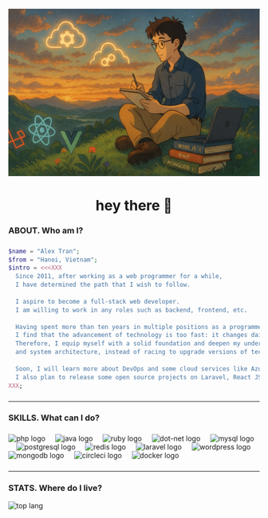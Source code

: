 ![Mô tả ảnh](./assets/tranthethang.png)

###

<h1 align="center">hey there 👋</h1>

###

<h3 align="left">ABOUT. Who am I?</h3>

###

```php
$name = "Alex Tran";
$from = "Hanoi, Vietnam";
$intro = <<<XXX
  Since 2011, after working as a web programmer for a while,
  I have determined the path that I wish to follow.
  
  I aspire to become a full-stack web developer.
  I am willing to work in any roles such as backend, frontend, etc.
  
  Having spent more than ten years in multiple positions as a programmer and team leader (or technical leader),
  I find that the advancement of technology is too fast: it changes daily!
  Therefore, I equip myself with a solid foundation and deepen my understanding of solutions
  and system architecture, instead of racing to upgrade versions of technologies and libraries.
  
  Soon, I will learn more about DevOps and some cloud services like Azure and AWS.
  I also plan to release some open source projects on Laravel, React JS, or Vue JS.
XXX;
```

###

---

<h3 align="left">SKILLS. What can I do?</h3>

###

<div align="left">
  <img src="https://cdn.jsdelivr.net/gh/devicons/devicon/icons/php/php-plain.svg" height="40" alt="php logo"  />
  <img width="12" />
  <img src="https://cdn.jsdelivr.net/gh/devicons/devicon/icons/java/java-original-wordmark.svg" height="40" alt="java logo"  />
  <img width="12" />
  <img src="https://cdn.jsdelivr.net/gh/devicons/devicon/icons/ruby/ruby-plain-wordmark.svg" height="40" alt="ruby logo"  />
  <img width="12" />
  <img src="https://cdn.jsdelivr.net/gh/devicons/devicon/icons/dot-net/dot-net-plain-wordmark.svg" height="40" alt="dot-net logo"  />
  <img width="12" />
  <img src="https://cdn.jsdelivr.net/gh/devicons/devicon/icons/mysql/mysql-plain-wordmark.svg" height="40" alt="mysql logo"  />
  <img width="12" />
  <img src="https://cdn.jsdelivr.net/gh/devicons/devicon/icons/postgresql/postgresql-plain-wordmark.svg" height="40" alt="postgresql logo"  />
  <img width="12" />
  <img src="https://cdn.jsdelivr.net/gh/devicons/devicon/icons/redis/redis-plain-wordmark.svg" height="40" alt="redis logo"  />
  <img width="12" />
  <img src="https://e7.pngegg.com/pngimages/802/126/png-clipart-laravel-web-development-web-application-php-software-framework-others-angle-text-thumbnail.png" height="40" alt="laravel logo"  />
  <img width="12" />
  <img src="https://cdn.jsdelivr.net/gh/devicons/devicon/icons/wordpress/wordpress-plain-wordmark.svg" height="40" alt="wordpress logo"  />
  <img width="12" />
  <img src="https://cdn.jsdelivr.net/gh/devicons/devicon/icons/mongodb/mongodb-plain-wordmark.svg" height="40" alt="mongodb logo"  />
  <img width="12" />
  <img src="https://cdn.jsdelivr.net/gh/devicons/devicon/icons/circleci/circleci-plain.svg" height="40" alt="circleci logo"  />  
  <img width="12" />
  <img src="https://cdn.jsdelivr.net/gh/devicons/devicon/icons/docker/docker-plain-wordmark.svg" height="40" alt="docker logo"  />
</div>

###

---

<h3 align="left">STATS. Where do I live?</h3>

<img src="https://github-readme-stats.vercel.app/api/top-langs/?username=tranthethang&layout=donut&hide_title=true&theme=gruvbox_light" alt="top lang"  />


